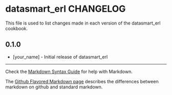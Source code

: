 datasmart_erl CHANGELOG
=======================

This file is used to list changes made in each version of the datasmart_erl cookbook.

0.1.0
-----
- [your_name] - Initial release of datasmart_erl

- - -
Check the [Markdown Syntax Guide](http://daringfireball.net/projects/markdown/syntax) for help with Markdown.

The [Github Flavored Markdown page](http://github.github.com/github-flavored-markdown/) describes the differences between markdown on github and standard markdown.
